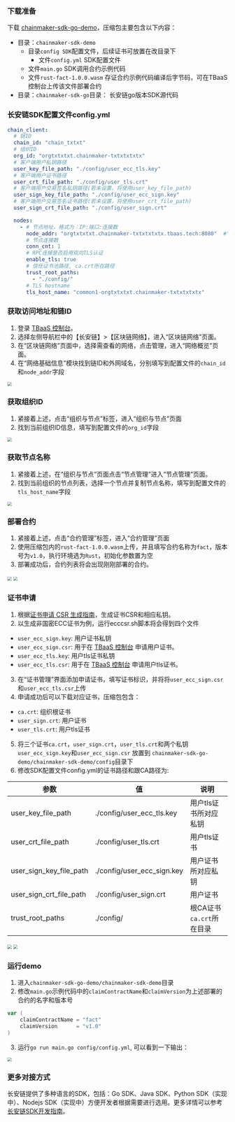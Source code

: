 ### 下载准备

下载 [chainmaker-sdk-go-demo](https://tbaasdoc-1259695942.cos.ap-guangzhou.myqcloud.com/chainmaker-sdk-go-demo.zip)，压缩包主要包含以下内容：

- 目录：`chainmaker-sdk-demo`
  - 目录`config SDK`配置文件，后续证书可放置在改目录下
    - 文件`config.yml` SDK配置文件
  - 文件`main.go` SDK调用合约示例代码
  - 文件`rust-fact-1.0.0.wasm` 存证合约示例代码编译后字节码，可在TBaaS控制台上传该文件部署合约
- 目录：`chainmaker-sdk-go`目录： 长安链go版本SDK源代码

### 长安链SDK配置文件config.yml

```yml
chain_client:
  # 链ID
  chain_id: "chain_txtxt"
  # 组织ID
  org_id: "orgtxtxtxt.chainmaker-txtxtxtxtx"
  # 客户端用户私钥路径
  user_key_file_path: "./config/user_ecc_tls.key"
  # 客户端用户证书路径
  user_crt_file_path: "./config/user_tls.crt"
  # 客户端用户交易签名私钥路径(若未设置，将使用user_key_file_path)
  user_sign_key_file_path: "./config/user_ecc_sign.key"
  # 客户端用户交易签名证书路径(若未设置，将使用user_crt_file_path)
  user_sign_crt_file_path: "./config/user_sign.crt"

  nodes:
    - # 节点地址，格式为：IP:端口:连接数
      node_addr: "orgtxtxtxt.chainmaker-txtxtxtxtx.tbaas.tech:8080"  #"外网域名:端口"
      # 节点连接数
      conn_cnt: 1
      # RPC连接是否启用双向TLS认证
      enable_tls: true
      # 信任证书池路径, ca.crt所在路径
      trust_root_paths:
        - "./config/"
      # TLS hostname
      tls_host_name: "common1-orgtxtxtxt.chainmaker-txtxtxtxtx"
```

### 获取访问地址和链ID

1. 登录 [TBaaS 控制台](https://console.cloud.tencent.com/tbaas/overview)。
2. 选择左侧导航栏中的【长安链】>【区块链网络】，进入“区块链网络”页面。
3. 在“区块链网络”页面中，选择需查看的网络，点击管理，进入“网络概览”页面。
4. 在“网络基础信息”模块找到链ID和外网域名，分别填写到配置文件的`chain_id`和`node_addr`字段

<img src="https://main.qcloudimg.com/raw/7eb254ab8e889e163c8fb5bf681c86a4.png" style="zoom: 60%;" />

### 获取组织ID

1. 紧接着上述，点击“组织与节点”标签，进入“组织与节点”页面
2. 找到当前组织ID信息，填写到配置文件的`org_id`字段

<img src="https://main.qcloudimg.com/raw/63459fb78a589611d082dbc66c4dfaf5.png" style="zoom: 60%;" />

### 获取节点名称

1. 紧接着上述，在“组织与节点”页面点击“节点管理”进入“节点管理”页面。
2. 找到当前组织的节点列表，选择一个节点并复制节点名称，填写到配置文件的`tls_host_name`字段

<img src="https://main.qcloudimg.com/raw/588c6f25094e037f408bfd66ace0ffd0.png" style="zoom: 60%;" />

### 部署合约

1. 紧接着上述，点击“合约管理”标签，进入“合约管理”页面
2. 使用压缩包内的`rust-fact-1.0.0.wasm`上传，并且填写合约名称为`fact`，版本号为`v1.0`，执行环境选为`Rust`，初始化参数置为空
3. 部署成功后，合约列表将会出现刚刚部署的合约。

<img src="https://main.qcloudimg.com/raw/a9e16a6d16edd1e3d252673356597c1a.png" style="zoom: 60%;" />

<img src="https://main.qcloudimg.com/raw/31f04653ef34264704db3c7d652380ef.png" style="zoom: 60%;" />

### 证书申请

1. 根据[证书申请 CSR 生成指南](https://cloud.tencent.com/document/product/663/60114)，生成证书CSR和相应私钥。
2. 以生成非国密ECC证书为例，运行ecccsr.sh脚本将会得到四个文件

- `user_ecc_sign.key`: 用户证书私钥
- `user_ecc_sign.csr`: 用于在 [TBaaS 控制台](https://console.cloud.tencent.com/tbaas/overview) 申请用户证书。
- `user_ecc_tls.key`: 用户tls证书私钥
- `user_ecc_tls.csr`: 用于在 [TBaaS 控制台](https://console.cloud.tencent.com/tbaas/overview) 申请用户tls证书。

3. 在“证书管理”界面添加申请证书，填写证书标识，并将将`user_ecc_sign.csr`和`user_ecc_tls.csr`上传
4. 申请成功后可以下载对应证书，压缩包包含：

- `ca.crt`: 组织根证书
- `user_sign.crt`: 用户证书
- `user_tls.crt`: 用户tls证书

5. 将三个证书`ca.crt`，`user_sign.crt`，`user_tls.crt`和两个私钥`user_ecc_sign.key`和`user_ecc_sign.csr` 放置到 `chainmaker-sdk-go-demo/chainmaker-sdk-demo/config`目录下
6. 修改SDK配置文件config.yml的证书路径和跟CA路径为:

| 参数                    | 值                         | 说明                     |
| ----------------------- | -------------------------- | ------------------------ |
| user_key_file_path      | ./config/user_ecc_tls.key  | 用户tls证书所对应私钥    |
| user_crt_file_path      | ./config/user_tls.crt      | 用户tls证书              |
| user_sign_key_file_path | ./config/user_ecc_sign.key | 用户证书所对应私钥       |
| user_sign_crt_file_path | ./config/user_sign.crt     | 用户证书                 |
| trust_root_paths        | ./config/                  | 根CA证书`ca.crt`所在目录 |

<img src="https://main.qcloudimg.com/raw/f880540c149d8e99a57ac22c367e5232.png" style="zoom: 60%;" />

<img src="https://main.qcloudimg.com/raw/d899e6d3754a16ff916f64d55cf1070a.png" style="zoom: 60%;" />

### 运行demo

1. 进入`chainmaker-sdk-go-demo/chainmaker-sdk-demo`目录
2. 修改`main.go`示例代码中的`claimContractName`和`claimVersion`为上述部署的合约的名字和版本号

```go
var (
	claimContractName = "fact"
	claimVersion      = "v1.0"
)
```

3. 运行`go run main.go config/config.yml`, 可以看到一下输出：

<img src="https://main.qcloudimg.com/raw/4a7b27e80503e68a117c3944aa58f4c0.png" style="zoom: 60%;" />

### 更多对接方式

长安链提供了多种语言的SDK，包括：Go SDK、Java SDK、Python SDK（实现中）、Nodejs SDK（实现中）方便开发者根据需要进行选用。更多详情可以参考[长安链SDK开发指南](https://docs.chainmaker.org.cn/dev/SDK.html)。
